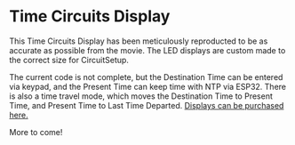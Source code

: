 # Time Circuits Display

This Time Circuits Display has been meticulously reproducted to be as accurate as possible from the movie. The LED displays are custom made to the correct size for CircuitSetup.

The current code is not complete, but the Destination Time can be entered via keypad, and the Present Time can keep time with NTP via ESP32. There is also a time travel mode, which moves the Destination Time to Present Time, and Present Time to Last Time Departed. [Displays can be purchased here.](https://circuitsetup.us/index.php/product/time-circuits-display-assembled-pcb-with-i2c-interface-red-green-or-yellow/)

More to come!
